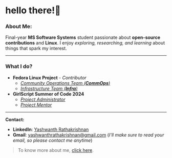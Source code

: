 # hello there!👀

### About Me:

Final-year **MS Software Systems** student passionate about **open-source contributions** and **Linux**. I enjoy *exploring, researching, and learning* about things that spark my interest.

---
### What I do?
- **Fedora Linux Project** - _Contributor_
  - [_Community  Operations Team (**CommOps**)_](https://gitlab.com/fedora/commops)
  - [_Infrastructure Team (**Infra**)_](https://github.com/fedora-infra) 
- **GirlScript Summer of Code 2024**
  - [_Project Administrator_](https://gssoc.girlscript.tech/)
  - [_Project Mentor_](https://gssoc.girlscript.tech/)
--- 

**Contact:**
- **LinkedIn**: [Yashwanth Rathakrishnan](https://www.linkedin.com/in/iamyaash/)
- **Gmail**: yashwanthrathakrishnan@gmail.com (_I'll make sure to read your email, so please contact me anytime_)

> To know more about me, [click here](https://this-is-yaash.github.io/).
